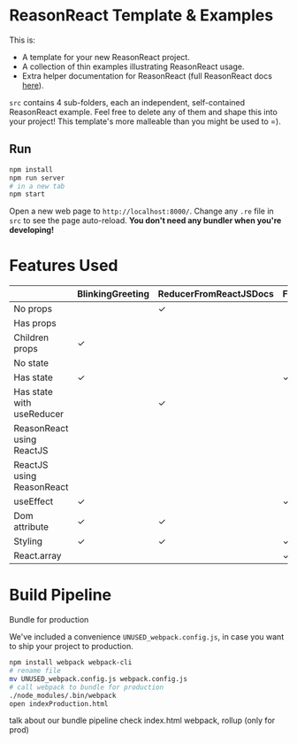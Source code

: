 # ReasonReact Template & Examples

This is:
- A template for your new ReasonReact project.
- A collection of thin examples illustrating ReasonReact usage.
- Extra helper documentation for ReasonReact (full ReasonReact docs [here](https://reasonml.github.io/reason-react/)).

`src` contains 4 sub-folders, each an independent, self-contained ReasonReact example. Feel free to delete any of them and shape this into your project! This template's more malleable than you might be used to =).

## Run

```sh
npm install
npm run server
# in a new tab
npm start
```

Open a new web page to `http://localhost:8000/`. Change any `.re` file in `src` to see the page auto-reload. **You don't need any bundler when you're developing!**

# Features Used

|                           | BlinkingGreeting | ReducerFromReactJSDocs | FetchDogPictures | Interop |
|---------------------------|------------------|------------------------|------------------|---------|
| No props                  |                  | ✓                      |                  |         |
| Has props                 |                  |                        |                  | ✓       |
| Children props            | ✓                |                        |                  |         |
| No state                  |                  |                        |                  | ✓       |
| Has state                 | ✓                |                        |  ✓               |         |
| Has state with useReducer |                  | ✓                      |                  |         |
| ReasonReact using ReactJS |                  |                        |                  | ✓       |
| ReactJS using ReasonReact |                  |                        |                  | ✓       |
| useEffect                 | ✓                |                        |  ✓              |          |
| Dom attribute             | ✓                | ✓                      |                 | ✓       |
| Styling                   | ✓                | ✓                      |  ✓              | ✓       |
| React.array               |                  |                        |  ✓               |         |

# Build Pipeline

Bundle for production

We've included a convenience `UNUSED_webpack.config.js`, in case you want to ship your project to production.

```sh
npm install webpack webpack-cli
# rename file
mv UNUSED_webpack.config.js webpack.config.js
# call webpack to bundle for production
./node_modules/.bin/webpack
open indexProduction.html
```

talk about our bundle pipeline
check index.html
webpack, rollup (only for prod)